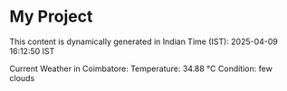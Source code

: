 # My Project

This content is dynamically generated in Indian Time (IST): 2025-04-09 16:12:50 IST


Current Weather in Coimbatore:
Temperature: 34.88 °C
Condition: few clouds
